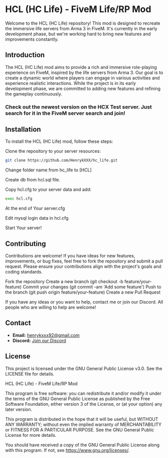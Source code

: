 # HCL (HC Life) - FiveM Life/RP Mod

Welcome to the HCL (HC Life) repository! This mod is designed to recreate the immersive life servers from Arma 3 in FiveM. It's currently in the early development phase, but we're working hard to bring new features and improvements constantly.

## Introduction

The HCL (HC Life) mod aims to provide a rich and immersive role-playing experience on FiveM, inspired by the life servers from Arma 3. Our goal is to create a dynamic world where players can engage in various activities and experience realistic interactions. While the project is in its early development phase, we are committed to adding new features and refining the gameplay continuously.

### Check out the newest version on the HCX Test server. Just search for it in the FiveM server search and join!

## Installation

To install the HCL (HC Life) mod, follow these steps:

Clone the repository to your server resources:

```bash
git clone https://github.com/HenrykXXX/hc_life.git
```

Change folder name from hc_life to [HCL]

Create db from hcl.sql file.

Copy hcl.cfg to your server data and add:

```bash
exec hcl.cfg
```

At the end of Your server.cfg

Edit mysql login data in hcl.cfg

Start Your server!

## Contributing

Contributions are welcome! If you have ideas for new features, improvements, or bug fixes, feel free to fork the repository and submit a pull request. Please ensure your contributions align with the project's goals and coding standards.

Fork the repository
Create a new branch (git checkout -b feature/your-feature)
Commit your changes (git commit -am 'Add some feature')
Push to the branch (git push origin feature/your-feature)
Create a new Pull Request

If you have any ideas or you want to help, contact me or join our Discord. All people who are willing to help are welcome!

## Contact

- **Email:** henrykxxx92@gmail.com
- **Discord:** [Join our Discord](https://discord.gg/Gpcfpmy6)

## License

This project is licensed under the GNU General Public License v3.0. See the LICENSE file for details.

HCL (HC Life) - FiveM Life/RP Mod

This program is free software: you can redistribute it and/or modify
it under the terms of the GNU General Public License as published by
the Free Software Foundation, either version 3 of the License, or
(at your option) any later version.

This program is distributed in the hope that it will be useful,
but WITHOUT ANY WARRANTY; without even the implied warranty of
MERCHANTABILITY or FITNESS FOR A PARTICULAR PURPOSE. See the
GNU General Public License for more details.

You should have received a copy of the GNU General Public License
along with this program. If not, see <https://www.gnu.org/licenses/>.

